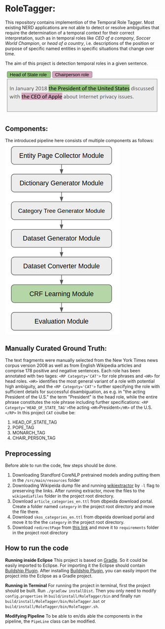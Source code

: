 # RoleTagger:
This repository contains implemention of the Temporal Role Tagger. Most existing NERD applications are not able to detect or resolve ambiguities that require the determination of a temporal context for their correct interpretation, such as in temporal roles like *CEO of a company*, *Soccer World Champion*, or *head of a country*, i.e. descriptions of the position or purpose of specific named entities in specific situations that change over time. 

The aim of this project is detection temporal roles in a given sentence. 

![](https://github.com/ISE-AIFB/RoleTagger/blob/master/images/1.png "Temporal Role Tagger")

## Components:
The introduced pipeline here consists of multiple components as follows:
![](https://github.com/ISE-AIFB/RoleTagger/blob/master/images/2.png "Pipeline")

## Manually Curated Ground Truth: 
The text fragments were manually selected from the New York Times news corpus version 2008 as well as from English Wikipedia articles and comprise 178 positive and negative sentences.
Each role has been annotated with two tages: `<RP Categoty='CAT'>` for role phrases and `<HR>` for head roles.
`<HR>` identifies the most general variant of a role with potential high ambiguity, and the `<RP Categoty='CAT'>` further specifying the role with sufficient details for successful disambiguation, as e.g. in "the acting President of the U.S." the term "President" is the head role, while the entire phrase constitutes the role phrase including further specifications:
`<RP Categoty='HEAD_OF_STATE_TAG'>`the acting `<HR>`President`</HR>` of the U.S.`</RP>`
In this project `CAT` coulbe be:
1. HEAD_OF_STATE_TAG
2. POPE_TAG
3. MONARCH_TAG
4. CHAIR_PERSON_TAG

## Preprocessing
Before able to run the code, few steps should be done. 
1. Downloading Standford CoreNLP pretrained models anding putting them in the `/src/main/resources` folder 
2. Downloading Wikipeida dump file and running [wikiextractor](https://github.com/attardi/wikiextractor) by `-l` flag to preserving the links. After running extractor, move the files to the `wikipediafiles` folder in the project root directory.
3. Download `article_categories_en.ttl` from dbpeida download portal. Create a folder named `category` in the project root directory and move the file there.
4. Download `skos_categories_en.ttl` from dbpeida download portal and move it to the the `category` in the project root directory.
5. Download `redirectPage` from [this link](https://www.dropbox.com/s/plfyiz2cz7jgrgb/redirectPage?dl=0) and move it to `requirements` folder in the project root directory

## How to run the code
**Running inside Eclipse**
This project is based on [Gradle](https://gradle.org/). So it could be easily imported to Eclipse. For importing it the Eclipse should contain [Buildship Plugin](https://projects.eclipse.org/projects/tools.buildship).  After installing [Buildship Plugin](https://projects.eclipse.org/projects/tools.buildship), you can easily import the project into the Eclipse as a Gradle project.

**Running in Terminal**
For running the project in terminal, first the project should be built. Run `./gradlew installDist`. Then you only need to  modify `config.properties` in `build/install/RoleTagger/bin` and finally run `build/install/RoleTagger/bin/RoleTagger.bat` or `build/install/RoleTagger/bin/RoleTagger.sh`.

**Modifying Pipeline**
To be able to en/dis able the components in the pipeline, the `PipeLine` class can be modified.

